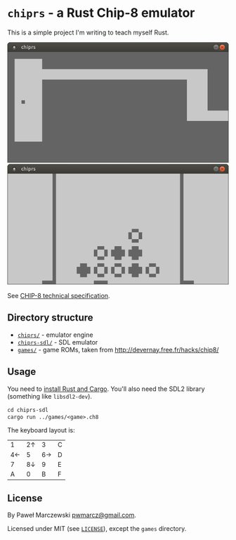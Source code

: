 # `chiprs` - a Rust Chip-8 emulator

This is a simple project I'm writing to teach myself Rust.

![cave](img/cave.png)
![connect4](img/connect4.png)

See [CHIP-8 technical specification](http://devernay.free.fr/hacks/chip8/C8TECH10.HTM).

## Directory structure

* [`chiprs/`](chiprs) - emulator engine
* [`chiprs-sdl/`](chiprs) - SDL emulator
* [`games/`](games) - game ROMs, taken from http://devernay.free.fr/hacks/chip8/

## Usage

You need to [install Rust and Cargo](https://rustup.rs/). You'll also need the
SDL2 library (something like `libsdl2-dev`).

    cd chiprs-sdl
    cargo run ../games/<game>.ch8

The keyboard layout is:

|    |    |    |    |
|--- |--- |--- |--- |
| 1  | 2↑ | 3  | C  |
| 4← | 5  | 6→ | D  |
| 7  | 8↓ | 9  | E  |
| A  | 0  | B  | F  |

## License

By Paweł Marczewski <pwmarcz@gmail.com>.

Licensed under MIT (see [`LICENSE`](LICENSE)), except the `games` directory.
